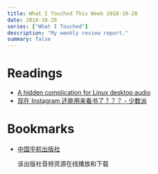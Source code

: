 ```yaml
---
title: What I Touched This Week 2018-10-28
date: 2018-10-28
series: ["What I Touched"]
description: "My weekly review report."
summary: false
---
```


# Readings

* [A hidden complication for Linux desktop audio](https://rachelbythebay.com/w/2018/10/21/audio/)
* [现在 Instagram 还能用来看书了？？？ - 少数派](https://sspai.com/post/47681)

# Bookmarks

* [中国宇航出版社](http://down.caphbook.com/YH/Download_List.aspx?ClassID=9e068b22-901c-4633-8e7c-e27f06cb87e3&ClassName=%25e8%258b%25b1%25e8%25af%25ad%25e7%25b1%25bb)

    该出版社音频资源在线播放和下载
